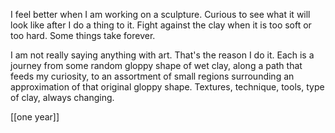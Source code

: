 I feel better when I am working on a sculpture. Curious to see what it will look like after I do a thing to it. Fight against the clay when it is too soft or too hard. Some things take forever.

I am not really saying anything with art. That's the reason I do it. Each is a journey from some random gloppy shape of wet clay, along a path that feeds my curiosity, to an assortment of small regions surrounding an approximation of that original gloppy shape. Textures, technique, tools, type of clay, always changing.

[[one year]]  